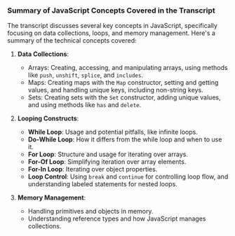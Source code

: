 ### Summary of JavaScript Concepts Covered in the Transcript

The transcript discusses several key concepts in JavaScript, specifically focusing on data collections, loops, and memory management. Here's a summary of the technical concepts covered:

1. **Data Collections**:
    
    - Arrays: Creating, accessing, and manipulating arrays, using methods like `push`, `unshift`, `splice`, and `includes`.
    - Maps: Creating maps with the `Map` constructor, setting and getting values, and handling unique keys, including non-string keys.
    - Sets: Creating sets with the `Set` constructor, adding unique values, and using methods like `has` and `delete`.
2. **Looping Constructs**:
    
    - **While Loop**: Usage and potential pitfalls, like infinite loops.
    - **Do-While Loop**: How it differs from the while loop and when to use it.
    - **For Loop**: Structure and usage for iterating over arrays.
    - **For-Of Loop**: Simplifying iteration over array elements.
    - **For-In Loop**: Iterating over object properties.
    - **Loop Control**: Using `break` and `continue` for controlling loop flow, and understanding labeled statements for nested loops.
3. **Memory Management**:
    
    - Handling primitives and objects in memory.
    - Understanding reference types and how JavaScript manages collections.